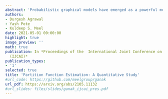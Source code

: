 ```yaml
---
abstract: 'Probabilistic graphical models have emerged as a powerful modeling tool for several real-world scenarios where one needs to reason under uncertainty. A graphical model&apos;s partition function is a central quantity of interest, and its computation is key to several probabilistic reasoning tasks. Given the #P-hardness of computing the partition function, several techniques have been proposed over the years with varying guarantees on the quality of estimates and their runtime behavior. This paper seeks to present a survey of 17 techniques and a rigorous empirical study of their behavior across an extensive set of benchmarks. Our empirical study draws up a surprising observation: exact techniques are as efficient as the approximate ones, and therefore, we conclude with an optimistic view of opportunities for the design of approximate techniques with enhanced scalability. Motivated by the observation of an order of magnitude difference between the Virtual Best Solver and the best performing tool, we envision an exciting line of research focused on the development of portfolio solvers.'
authors:
- Durgesh Agrawal
- Yash Pote
- Kuldeep S. Meel
date: 2021-05-01 00:00:00
highlight: true
image_preview: ''
math: true
publication: In *Proceedings of the  International Joint Conference on Artificial Intelligence
  (IJCAI)*
publication_types:
- '1'
selected: true
title: 'Partition Function Estimation: A Quantitative Study'
#url_code: https://github.com/meelgroup/ganak
url_pdf: https://arxiv.org/abs/2105.11132
#url_slides: files/slides/ganak_ijcai_pres.pdf
---
```


